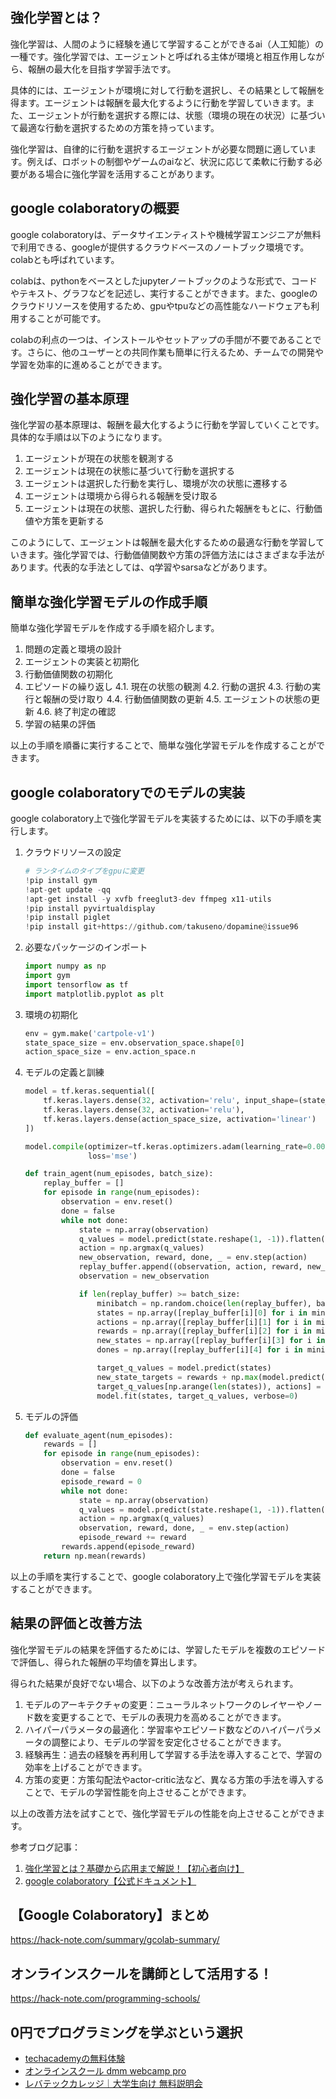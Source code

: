 <!--
title:   【google colaboratory】入門：強化学習の基礎と簡単なモデルの作成
tags:    Google,Python,colaboratory
id:      96e8d64a554d08caaa43
private: false
-->


## 強化学習とは？

強化学習は、人間のように経験を通じて学習することができるai（人工知能）の一種です。強化学習では、エージェントと呼ばれる主体が環境と相互作用しながら、報酬の最大化を目指す学習手法です。

具体的には、エージェントが環境に対して行動を選択し、その結果として報酬を得ます。エージェントは報酬を最大化するように行動を学習していきます。また、エージェントが行動を選択する際には、状態（環境の現在の状況）に基づいて最適な行動を選択するための方策を持っています。

強化学習は、自律的に行動を選択するエージェントが必要な問題に適しています。例えば、ロボットの制御やゲームのaiなど、状況に応じて柔軟に行動する必要がある場合に強化学習を活用することがあります。

## google colaboratoryの概要

google colaboratoryは、データサイエンティストや機械学習エンジニアが無料で利用できる、googleが提供するクラウドベースのノートブック環境です。colabとも呼ばれています。

colabは、pythonをベースとしたjupyterノートブックのような形式で、コードやテキスト、グラフなどを記述し、実行することができます。また、googleのクラウドリソースを使用するため、gpuやtpuなどの高性能なハードウェアも利用することが可能です。

colabの利点の一つは、インストールやセットアップの手間が不要であることです。さらに、他のユーザーとの共同作業も簡単に行えるため、チームでの開発や学習を効率的に進めることができます。

## 強化学習の基本原理

強化学習の基本原理は、報酬を最大化するように行動を学習していくことです。具体的な手順は以下のようになります。

1. エージェントが現在の状態を観測する
2. エージェントは現在の状態に基づいて行動を選択する
3. エージェントは選択した行動を実行し、環境が次の状態に遷移する
4. エージェントは環境から得られる報酬を受け取る
5. エージェントは現在の状態、選択した行動、得られた報酬をもとに、行動価値や方策を更新する

このようにして、エージェントは報酬を最大化するための最適な行動を学習していきます。強化学習では、行動価値関数や方策の評価方法にはさまざまな手法があります。代表的な手法としては、q学習やsarsaなどがあります。

## 簡単な強化学習モデルの作成手順

簡単な強化学習モデルを作成する手順を紹介します。

1. 問題の定義と環境の設計
2. エージェントの実装と初期化
3. 行動価値関数の初期化
4. エピソードの繰り返し
   4.1. 現在の状態の観測
   4.2. 行動の選択
   4.3. 行動の実行と報酬の受け取り
   4.4. 行動価値関数の更新
   4.5. エージェントの状態の更新
   4.6. 終了判定の確認
5. 学習の結果の評価

以上の手順を順番に実行することで、簡単な強化学習モデルを作成することができます。

## google colaboratoryでのモデルの実装

google colaboratory上で強化学習モデルを実装するためには、以下の手順を実行します。

1. クラウドリソースの設定
   ```python
   # ランタイムのタイプをgpuに変更
   !pip install gym
   !apt-get update -qq
   !apt-get install -y xvfb freeglut3-dev ffmpeg x11-utils
   !pip install pyvirtualdisplay
   !pip install piglet
   !pip install git+https://github.com/takuseno/dopamine@issue96
   ```

2. 必要なパッケージのインポート
   ```python
   import numpy as np
   import gym
   import tensorflow as tf
   import matplotlib.pyplot as plt
   ```

3. 環境の初期化
   ```python
   env = gym.make('cartpole-v1')
   state_space_size = env.observation_space.shape[0]
   action_space_size = env.action_space.n
   ```

4. モデルの定義と訓練
   ```python
   model = tf.keras.sequential([
       tf.keras.layers.dense(32, activation='relu', input_shape=(state_space_size,)),
       tf.keras.layers.dense(32, activation='relu'),
       tf.keras.layers.dense(action_space_size, activation='linear')
   ])

   model.compile(optimizer=tf.keras.optimizers.adam(learning_rate=0.001),
                 loss='mse')

   def train_agent(num_episodes, batch_size):
       replay_buffer = []
       for episode in range(num_episodes):
           observation = env.reset()
           done = false
           while not done:
               state = np.array(observation)
               q_values = model.predict(state.reshape(1, -1)).flatten()
               action = np.argmax(q_values)
               new_observation, reward, done, _ = env.step(action)
               replay_buffer.append((observation, action, reward, new_observation, done))
               observation = new_observation

               if len(replay_buffer) >= batch_size:
                   minibatch = np.random.choice(len(replay_buffer), batch_size, replace=false)
                   states = np.array([replay_buffer[i][0] for i in minibatch])
                   actions = np.array([replay_buffer[i][1] for i in minibatch])
                   rewards = np.array([replay_buffer[i][2] for i in minibatch])
                   new_states = np.array([replay_buffer[i][3] for i in minibatch])
                   dones = np.array([replay_buffer[i][4] for i in minibatch])

                   target_q_values = model.predict(states)
                   new_state_targets = rewards + np.max(model.predict(new_states), axis=1) * (1 - dones)
                   target_q_values[np.arange(len(states)), actions] = new_state_targets
                   model.fit(states, target_q_values, verbose=0)
   ```

5. モデルの評価
   ```python
   def evaluate_agent(num_episodes):
       rewards = []
       for episode in range(num_episodes):
           observation = env.reset()
           done = false
           episode_reward = 0
           while not done:
               state = np.array(observation)
               q_values = model.predict(state.reshape(1, -1)).flatten()
               action = np.argmax(q_values)
               observation, reward, done, _ = env.step(action)
               episode_reward += reward
           rewards.append(episode_reward)
       return np.mean(rewards)
   ```

以上の手順を実行することで、google colaboratory上で強化学習モデルを実装することができます。

## 結果の評価と改善方法

強化学習モデルの結果を評価するためには、学習したモデルを複数のエピソードで評価し、得られた報酬の平均値を算出します。

得られた結果が良好でない場合、以下のような改善方法が考えられます。

1. モデルのアーキテクチャの変更：ニューラルネットワークのレイヤーやノード数を変更することで、モデルの表現力を高めることができます。
2. ハイパーパラメータの最適化：学習率やエピソード数などのハイパーパラメータの調整により、モデルの学習を安定化させることができます。
3. 経験再生：過去の経験を再利用して学習する手法を導入することで、学習の効率を上げることができます。
4. 方策の変更：方策勾配法やactor-critic法など、異なる方策の手法を導入することで、モデルの学習性能を向上させることができます。

以上の改善方法を試すことで、強化学習モデルの性能を向上させることができます。

参考ブログ記事：
1. [強化学習とは？基礎から応用まで解説！【初心者向け】](https://qiita.com/k_song/items/1c8d176eb9ef51c61232)
2. [google colaboratory【公式ドキュメント】](https://colab.research.google.com/notebooks/intro.ipynb)



## 【Google Colaboratory】まとめ
https://hack-note.com/summary/gcolab-summary/



## オンラインスクールを講師として活用する！
https://hack-note.com/programming-schools/



## 0円でプログラミングを学ぶという選択
- [techacademyの無料体験](//af.moshimo.com/af/c/click?a_id=2612475&amp;p_id=1555&amp;pc_id=2816&amp;pl_id=22706&amp;url=https%3a%2f%2ftechacademy.jp%2fhtmlcss-trial%3futm_source%3dmoshimo%26utm_medium%3daffiliate%26utm_campaign%3dtextad)
- [オンラインスクール dmm webcamp pro](//af.moshimo.com/af/c/click?a_id=2612482&amp;p_id=1363&amp;pc_id=2297&amp;pl_id=39999&amp;guid=on)
- [レバテックカレッジ｜大学生向け 無料説明会](//af.moshimo.com/af/c/click?a_id=4071793&p_id=3198&pc_id=7488&pl_id=41848)
